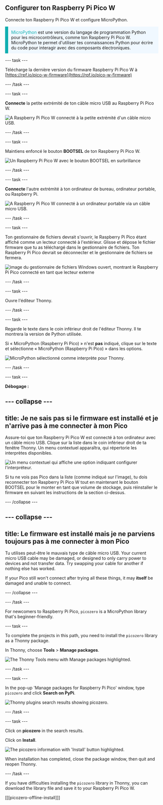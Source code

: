 ## Configurer ton Raspberry Pi Pico W

<div style="display: flex; flex-wrap: wrap">
<div style="flex-basis: 200px; flex-grow: 1; margin-right: 15px;">
Connecte ton Raspberry Pi Pico W et configure MicroPython.
</div>
</div>

<p style='border-left: solid; border-width:10px; border-color: #0faeb0; background-color: aliceblue; padding: 10px;'>
<span style="color: #0faeb0">MicroPython</span> est une version du langage de programmation Python pour les microcontrôleurs, comme ton Raspberry Pi Pico W. MicroPython te permet d'utiliser tes connaissances Python pour écrire du code pour interagir avec des composants électroniques.</p>

\--- task ---

Télécharge la dernière version du firmware Raspberry Pi Pico W à [https://rpf.io/pico-w-firmware](https://rpf.io/pico-w-firmware)

\--- /task ---

\--- task ---

**Connecte** la petite extrémité de ton câble micro USB au Raspberry Pi Pico W.

![A Raspberry Pi Pico W connecté à la petite extrémité d'un câble micro USB.](images/pico-top-plug.png)

\--- /task ---

\--- task ---

Maintiens enfoncé le bouton **BOOTSEL** de ton Raspberry Pi Pico W.

![Un Raspberry Pi Pico W avec le bouton BOOTSEL en surbrillance](images/bootsel.png)

\--- /task ---

\--- task ---

**Connecte** l'autre extrémité à ton ordinateur de bureau, ordinateur portable, ou Raspberry Pi.

![A Raspberry Pi Pico W connecté à un ordinateur portable via un câble micro USB.](images/plug-in-pico.png)

\--- /task ---

\--- task ---

Ton gestionnaire de fichiers devrait s'ouvrir, le Raspberry Pi Pico étant affiché comme un lecteur connecté à l'extérieur. Glisse et dépose le fichier firmware que tu as téléchargé dans le gestionnaire de fichiers. Ton Raspberry Pi Pico devrait se déconnecter et le gestionnaire de fichiers se fermera.

![image du gestionnaire de fichiers Windows ouvert, montrant le Raspberry Pi Pico connecté en tant que lecteur externe](images/file_manager.png)

\--- /task ---

\--- task ---

Ouvre l'éditeur Thonny.

\--- /task ---

\--- task ---

Regarde le texte dans le coin inférieur droit de l'éditeur Thonny. Il te montrera la version de Python utilisée.

Si « MicroPython (Raspberry Pi Pico) » n'est **pas** indiqué, clique sur le texte et sélectionne « MicroPython (Raspberry Pi Pico) » dans les options.

![MicroPython sélectionné comme interprète pour Thonny.](images/thonny-select-interpreter.png)

\--- /task ---

\--- task ---

**Débogage :**

## --- collapse ---

## title: Je ne sais pas si le firmware est installé et je n'arrive pas à me connecter à mon Pico

Assure-toi que ton Raspberry Pi Pico W est connecté à ton ordinateur avec un câble micro USB. Clique sur la liste dans le coin inférieur droit de ta fenêtre Thonny. Un menu contextuel apparaîtra, qui répertorie les interprètes disponibles.

![Un menu contextuel qui affiche une option indiquant configurer l'interpréteur.](images/no-pico-interpreter.png)

Si tu ne vois pas Pico dans la liste (comme indiqué sur l'image), tu dois reconnecter ton Raspberry Pi Pico W tout en maintenant le bouton BOOTSEL pour le monter en tant que volume de stockage, puis réinstaller le firmware en suivant les instructions de la section ci-dessus.

\--- /collapse ---

## --- collapse ---

## title: Le firmware est installé mais je ne parviens toujours pas à me connecter à mon Pico

Tu utilises peut-être le mauvais type de câble micro USB. Your current micro USB cable may be damaged, or designed to only carry power to devices and not transfer data. Try swapping your cable for another if nothing else has worked.

If your Pico still won't connect after trying all these things, it may **itself** be damaged and unable to connect.

\--- /collapse ---

\--- /task ---

For newcomers to Raspberry Pi Pico, `picozero` is a MicroPython library that's beginner-friendly.

\--- task ---

To complete the projects in this path, you need to install the `picozero` library as a Thonny package.

In Thonny, choose **Tools** > **Manage packages**.

![The Thonny Tools menu with Manage packages highlighted.](images/thonny-manage-packages.jpg)

\--- /task ---

\--- task ---

In the pop-up 'Manage packages for Raspberry Pi Pico' window, type `picozero` and click **Search on PyPi**.

![Thonny plugins search results showing picozero.](images/thonny-packages-picozero.jpg)

\--- /task ---

\--- task ---

Click on **picozero** in the search results.

Click on **Install**.

![The picozero information with 'Install' button highlighted.](images/thonny-install-package.jpg)

When installation has completed, close the package window, then quit and reopen Thonny.

\--- /task ---

If you have difficulties installing the `picozero` library in Thonny, you can download the library file and save it to your Raspberry Pi Pico W.

[[[picozero-offline-install]]]
